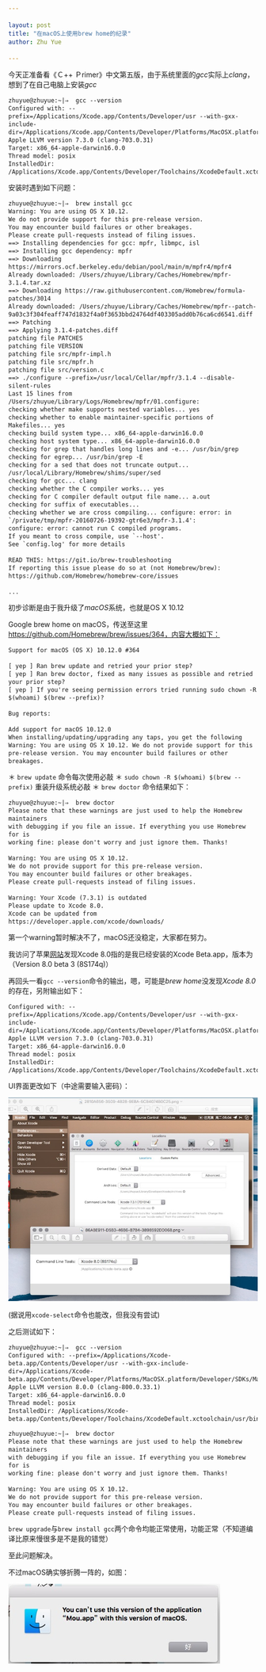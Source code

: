 ```yaml
---

layout: post
title: "在macOS上使用brew home的纪录"
author: Zhu Yue

---
```


今天正准备看《Ｃ++ Ｐrimer》中文第五版，由于系统里面的*gcc*实际上*clang*，想到了在自己电脑上安装*gcc*

```
zhuyue@zhuyue:~|⇒  gcc --version
Configured with: --prefix=/Applications/Xcode.app/Contents/Developer/usr --with-gxx-include-dir=/Applications/Xcode.app/Contents/Developer/Platforms/MacOSX.platform/Developer/SDKs/MacOSX10.11.sdk/usr/include/c++/4.2.1
Apple LLVM version 7.3.0 (clang-703.0.31)
Target: x86_64-apple-darwin16.0.0
Thread model: posix
InstalledDir: /Applications/Xcode.app/Contents/Developer/Toolchains/XcodeDefault.xctoolchain/usr/bin
```

安装时遇到如下问题：

```
zhuyue@zhuyue:~|⇒  brew install gcc
Warning: You are using OS X 10.12.
We do not provide support for this pre-release version.
You may encounter build failures or other breakages.
Please create pull-requests instead of filing issues.
==> Installing dependencies for gcc: mpfr, libmpc, isl
==> Installing gcc dependency: mpfr
==> Downloading https://mirrors.ocf.berkeley.edu/debian/pool/main/m/mpfr4/mpfr4
Already downloaded: /Users/zhuyue/Library/Caches/Homebrew/mpfr-3.1.4.tar.xz
==> Downloading https://raw.githubusercontent.com/Homebrew/formula-patches/3014
Already downloaded: /Users/zhuyue/Library/Caches/Homebrew/mpfr--patch-9a03c3f304feaff747d1832f4a0f3653bbd24764df403305add0b76ca6cd6541.diff
==> Patching
==> Applying 3.1.4-patches.diff
patching file PATCHES
patching file VERSION
patching file src/mpfr-impl.h
patching file src/mpfr.h
patching file src/version.c
==> ./configure --prefix=/usr/local/Cellar/mpfr/3.1.4 --disable-silent-rules
Last 15 lines from /Users/zhuyue/Library/Logs/Homebrew/mpfr/01.configure:
checking whether make supports nested variables... yes
checking whether to enable maintainer-specific portions of Makefiles... yes
checking build system type... x86_64-apple-darwin16.0.0
checking host system type... x86_64-apple-darwin16.0.0
checking for grep that handles long lines and -e... /usr/bin/grep
checking for egrep... /usr/bin/grep -E
checking for a sed that does not truncate output... /usr/local/Library/Homebrew/shims/super/sed
checking for gcc... clang
checking whether the C compiler works... yes
checking for C compiler default output file name... a.out
checking for suffix of executables...
checking whether we are cross compiling... configure: error: in `/private/tmp/mpfr-20160726-19392-gtr6e3/mpfr-3.1.4':
configure: error: cannot run C compiled programs.
If you meant to cross compile, use `--host'.
See `config.log' for more details

READ THIS: https://git.io/brew-troubleshooting
If reporting this issue please do so at (not Homebrew/brew):
https://github.com/Homebrew/homebrew-core/issues

...
```

初步诊断是由于我升级了*macOS*系统，也就是OS X 10.12

Google brew home on macOS，传送至这里 https://github.com/Homebrew/brew/issues/364，内容大概如下：

```
Support for macOS (OS X) 10.12.0 #364

[ yep ] Ran brew update and retried your prior step?
[ yep ] Ran brew doctor, fixed as many issues as possible and retried your prior step?
[ yep ] If you're seeing permission errors tried running sudo chown -R $(whoami) $(brew --prefix)?

Bug reports:

Add support for macOS 10.12.0 
When installing/updating/upgrading any taps, you get the following 
Warning: You are using OS X 10.12. We do not provide support for this pre-release version. You may encounter build failures or other breakages.
```

＊ ``brew update`` 命令每次使用必敲
＊ ``sudo chown -R $(whoami) $(brew --prefix)`` 重装升级系统必敲
＊ ``brew doctor`` 命令结果如下：

```
zhuyue@zhuyue:~|⇒  brew doctor
Please note that these warnings are just used to help the Homebrew maintainers
with debugging if you file an issue. If everything you use Homebrew for is
working fine: please don't worry and just ignore them. Thanks!

Warning: You are using OS X 10.12.
We do not provide support for this pre-release version.
You may encounter build failures or other breakages.
Please create pull-requests instead of filing issues.

Warning: Your Xcode (7.3.1) is outdated
Please update to Xcode 8.0.
Xcode can be updated from
https://developer.apple.com/xcode/downloads/
```

第一个warning暂时解决不了，macOS还没稳定，大家都在努力。

我访问了苹果[网站](https://developer.apple.com/xcode/downloads/ )发现Xcode 8.0指的是我已经安装的Xcode Beta.app，版本为（Version 8.0 beta 3 (8S174q)）

再回头一看``gcc --version``命令的输出，嗯，可能是*brew home*没发现*Xcode 8.0*的存在，另附输出如下：

```
Configured with: --prefix=/Applications/Xcode.app/Contents/Developer/usr --with-gxx-include-dir=/Applications/Xcode.app/Contents/Developer/Platforms/MacOSX.platform/Developer/SDKs/MacOSX10.11.sdk/usr/include/c++/4.2.1
Apple LLVM version 7.3.0 (clang-703.0.31)
Target: x86_64-apple-darwin16.0.0
Thread model: posix
InstalledDir: /Applications/Xcode.app/Contents/Developer/Toolchains/XcodeDefault.xctoolchain/usr/bin
```

UI界面更改如下（中途需要输入密码）：

![use ui set xcode 7.3 to 8.0](/assets/img/use-ui-set-xcode-to-8.0.png)

(据说用``xcode-select``命令也能改，但我没有尝试)

之后测试如下：

```
zhuyue@zhuyue:~|⇒  gcc --version
Configured with: --prefix=/Applications/Xcode-beta.app/Contents/Developer/usr --with-gxx-include-dir=/Applications/Xcode-beta.app/Contents/Developer/Platforms/MacOSX.platform/Developer/SDKs/MacOSX10.12.sdk/usr/include/c++/4.2.1
Apple LLVM version 8.0.0 (clang-800.0.33.1)
Target: x86_64-apple-darwin16.0.0
Thread model: posix
InstalledDir: /Applications/Xcode-beta.app/Contents/Developer/Toolchains/XcodeDefault.xctoolchain/usr/bin
```
```
zhuyue@zhuyue:~|⇒  brew doctor
Please note that these warnings are just used to help the Homebrew maintainers
with debugging if you file an issue. If everything you use Homebrew for is
working fine: please don't worry and just ignore them. Thanks!

Warning: You are using OS X 10.12.
We do not provide support for this pre-release version.
You may encounter build failures or other breakages.
Please create pull-requests instead of filing issues.
```

``brew upgrade``与``brew install gcc``两个命令均能正常使用，功能正常（不知道编译比原来慢很多是不是我的错觉）

至此问题解决。

不过macOS确实够折腾一阵的，如图：

![old MOU.app can't be use in macOS](/assets/img/old-mou-can-not-use-on-macOS.png)

